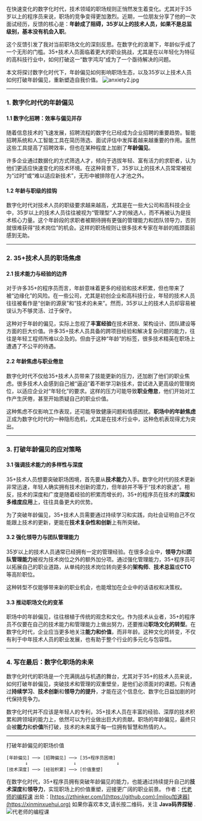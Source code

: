 
在快速变化的数字化时代，技术领域的职场规则正悄然发生着变化。尤其对于35岁以上的程序员来说，职场的竞争变得更加激烈。近期，一位朋友分享了他的一次面试经历，反馈的核心是：**年龄成了阻碍，35岁以上的技术人员，如果不是总监级别，基本没有机会入职**。


这个反馈引发了我对当前职场文化的深刻反思。在数字化的浪潮下，年龄似乎成了一个无形的门槛。35\+技术人员面临着更大的职业挑战，尤其是在以年轻化为特征的高科技行业中，如何打破这一“数字鸿沟”成为了一个亟待解决的问题。


本文将探讨数字化时代下，年龄偏见如何影响职场生态，以及35岁以上技术人员如何打破年龄偏见，重新塑造自我价值。
![anxiety2.jpg](https://images.zthinker.com/anxiety2.jpg)




---


### **1\. 数字化时代的年龄偏见**


#### **1\.1 数字化招聘：效率与偏见并存**


随着信息技术的飞速发展，招聘流程的数字化已经成为企业招聘的重要趋势。智能招聘系统和人工智能工具在简历筛选、面试评估中发挥着越来越重要的作用。虽然这些工具提高了招聘效率，但也在某种程度上加剧了**年龄偏见**。


许多企业通过数据化的方式筛选人才，倾向于选拔年轻、富有活力的求职者，认为他们更适应快速变化的技术环境。在这种背景下，35岁以上的技术人员常常被视为“过时”或“难以适应新技术”，无形中被排除在人才池之外。


#### **1\.2 年龄与职级的挂钩**


数字化时代对技术人员的职级要求越来越高，尤其是在一些大公司和高科技企业中，35岁以上的技术人员往往被视为“管理型”人才的候选人，而不再被认为是技术核心力量。这个年龄段的求职者被期待拥有更强的管理能力和团队领导力，否则就很难获得“技术岗位”的机会。这样的职场规则让很多技术专家在年龄的瓶颈面前感到无助。




---


### **2\. 35\+技术人员的职场焦虑**


#### **2\.1 技术能力与经验的边界**


对于许多35\+的程序员而言，年龄意味着更多的经验和技术积累，但也带来了被“边缘化”的风险。在一些公司，尤其是初创企业和高科技行业，年轻的技术人员往往被看作是“创新的源泉”和“技术的未来”。然而，35岁以上的技术人员却容易被误认为不够灵活、过于保守。


这种对于年龄的偏见，实际上忽视了**丰富经验**在技术研发、架构设计、团队建设等方面的巨大价值。许多35\+技术人员具备的跨项目经验和解决复杂问题的能力，往往是年轻工程师所难以企及的。但由于这种“年龄”的标签，很多技术精英在职场上遭遇了不公平的待遇。


#### **2\.2 年龄焦虑与职业倦怠**


数字化时代不仅给35\+技术人员带来了技能更新的压力，还加剧了他们的职业焦虑。很多技术人会感到自己被“逼迫”着不断学习新技术，尝试进入更高级的管理岗位，以适应企业对“年轻化”的要求。这样的压力可能导致**职业倦怠**，他们开始对工作产生厌倦，甚至开始质疑自己的职业价值。


这种焦虑不仅影响工作表现，还可能导致健康问题和情感困扰。**职场中的年龄焦虑**正成为数字化时代的一种隐形危机，尤其是在技术行业中，这种危机表现得尤为突出。




---


### **3\. 打破年龄偏见的应对策略**


#### **3\.1 强调技术能力的多样性与深度**


35\+技术人员想要突破职场困境，首先要从**技术能力**入手。数字化时代的技术更新非常迅速，年轻人确实拥有技术创新的潜力，但年龄并不等于“技术的衰退”。相反，技术的深度和广度是随着经验的积累而增长的，35\+的程序员在技术的**深度**和**多维度应用**上，往往具备更大的优势。


为了突破年龄偏见，35\+技术人员需要通过持续学习和实践，向社会证明自己不仅能跟上技术的更新，更能在**技术复杂性和创新**上有所突破。


#### **3\.2 强化领导力与团队管理能力**


35岁以上的技术人员通常已经拥有一定的管理经验。在很多企业中，**领导力**和**团队管理能力**被视为技术岗位之外的额外加分项。通过强化管理能力，35\+程序员可以拓展自己的职业道路，从单纯的技术岗位转向更多的**架构师**、**技术总监**或**CTO**等高阶职位。


这种转型不仅能够带来新的职业机会，也能增加在企业中的话语权和决策权。


#### **3\.3 推动职场文化的变革**


职场中的年龄偏见，往往根植于传统的观念和文化。作为技术从业者，35\+的程序员不仅要在自己的技术能力和管理能力上做出努力，还要推动**职场文化的转型**。在数字化时代，企业应当更多地关注**能力和价值**，而非年龄。这种文化的转变，不仅有利于中年技术人员的职业发展，也有助于整个行业的多元化与包容性。




---


### **4\. 写在最后：数字化职场的未来**


数字化时代的职场是一个充满挑战与机遇的舞台，尤其对于35\+的技术人员来说，如何打破年龄偏见，突破技术和管理的双重壁垒，是他们必须面对的课题。只有通过**持续学习**、**技术创新**和**领导力的提升**，才能在这个信息化、数字化日益加剧的时代保持竞争力。


数字化时代并不应该是年轻人的专利，35\+技术人员在丰富的经验、深厚的技术积累和跨领域的能力上，依然可以为行业做出巨大的贡献。职场的年龄偏见，最终只会被**能力**和**价值**所打破，技术的未来属于每一位拥有智慧和热情的人。




---


打破年龄偏见的职场价值



```
[年龄偏见] ──> [招聘偏见] ──> [35+程序员困境]
       ↓                 ↓               ↓
[技术深度] ──> [经验积累] ──> [价值重塑]

```

在数字化时代，35\+程序员拥有突破年龄偏见的能力，也能通过持续提升自己的**技术深度**和**领导力**，实现职场上的价值重塑，迎接更广阔的职业前景。
作者：[代老师的编程课](https://github.com)
出处：[https://zthinker.com/](https://github.com):[milou加速器](https://xinminxuehui.org)
如果你喜欢本文,请长按二维码，关注 **Java码界探秘**
.![代老师的编程课](https://img2024.cnblogs.com/other/124822/202412/124822-20241210182128485-852667481.jpg)


